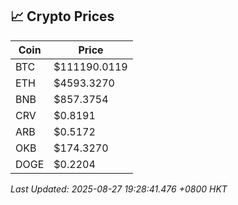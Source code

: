 ## 📈 Crypto Prices

| Coin | Price |
| ---- | ----- |
| BTC | $111190.0119 |
| ETH | $4593.3270 |
| BNB | $857.3754 |
| CRV | $0.8191 |
| ARB | $0.5172 |
| OKB | $174.3270 |
| DOGE | $0.2204 |

_Last Updated: 2025-08-27 19:28:41.476 +0800 HKT_